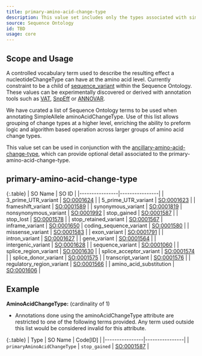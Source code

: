 ```yaml
---
title: primary-amino-acid-change-type
description: This value set includes only the types associated with simple amino acid alleles.
source: Sequence Ontology
id: TBD
usage: core
---
```


Scope and Usage
---------------

A controlled vocabulary term used to describe the resulting effect a nucleotideChangeType can have at the amino acid level.  Currently constraint to be a child of [sequence_variant](http://www.sequenceontology.org/browser/current_svn/term/SO:0001060) within the Sequence Ontology.  These values can be experimentally discovered or derived with annotation tools such as [VAT](http://www.yandell-lab.org/software/vaast.html), [SnpEff](http://snpeff.sourceforge.net/) or [ANNOVAR](http://www.openbioinformatics.org/annovar/).

We have curated a list of Sequence Ontology terms to be used when annotating SimpleAllele aminoAcidChangeType.  Use of this list allows grouping of change types at a higher level, enriching the ability to preform logic and algorithm based operation across larger groups of amino acid change types.

This value set can be used in conjunction with the [ancillary-amino-acid-change-type](ancillary_amino_acid_change_type.html), which can provide optional detail associated to the primary-amino-acid-change-type.

primary-amino-acid-change-type
----------------------------------

{:.table}
| SO Name | SO ID | 
|----------------|----------------|
| 3_prime_UTR_variant | [SO:0001624](http://www.sequenceontology.org/browser/current_svn/term/SO:0001624) |
| 5_prime_UTR_variant | [SO:0001623](http://www.sequenceontology.org/miso/current_svn/term/SO:0001623) |
| frameshift_variant | [SO:0001589](http://www.sequenceontology.org/browser/current_svn/term/SO:0001589) |
| synonymous_variant | [SO:0001819](http://www.sequenceontology.org/browser/current_svn/term/SO:0001819) 
| nonsynonymous_variant | [SO:0001992](http://www.sequenceontology.org/browser/current_svn/term/SO:0001992) 
| stop_gained | [SO:0001587](http://www.sequenceontology.org/browser/current_svn/term/SO:0001587) |
| stop_lost | [SO:0001578](http://www.sequenceontology.org/browser/current_svn/term/SO:0001578) |
| stop_retained_variant | [SO:0001567](http://www.sequenceontology.org/browser/current_svn/term/SO:0001567) 
| inframe_variant | [SO:0001650](http://www.sequenceontology.org/browser/current_svn/term/SO:0001650)
| coding_sequence_variant | [SO:0001580](http://www.sequenceontology.org/browser/current_svn/term/SO:0001580) |
| missense_variant | [SO:0001583](http://www.sequenceontology.org/browser/current_svn/term/SO:0001583) |
| exon_variant | [SO:0001791](http://www.sequenceontology.org/browser/current_svn/term/SO:0001791) |
| intron_variant | [SO:0001627](http://www.sequenceontology.org/browser/current_svn/term/SO:0001627) |
| gene_variant | [SO:0001564](http://www.sequenceontology.org/browser/current_svn/term/SO:0001564) |
| intergenic_variant | [SO:0001628](http://www.sequenceontology.org/browser/current_svn/term/SO:0001628) |
| sequence_variant | [SO:0001060](http://www.sequenceontology.org/browser/current_svn/term/SO:0001060) |
| splice_region_variant | [SO:0001630](http://www.sequenceontology.org/browser/current_svn/term/SO:0001630) |
| splice_acceptor_variant | [SO:0001574](http://www.sequenceontology.org/browser/current_svn/term/SO:0001574) |
| splice_donor_variant | [SO:0001575](http://www.sequenceontology.org/browser/current_svn/term/SO:0001575) |
| transcript_variant | [SO:0001576](http://www.sequenceontology.org/browser/current_svn/term/SO:0001576) |
| regulatory_region_variant | [SO:0001566](http://www.sequenceontology.org/browser/current_svn/term/SO:0001566) |
| amino_acid_substitution | [SO:0001606](http://www.sequenceontology.org/browser/current_svn/term/SO:0001606) |


Example
-------

**AminoAcidChangeType:** (cardinality of 1)

* Annotations done using the aminoAcidChangeType attribute are restricted to one of the following terms provided.  Any term used outside this list would be considered invalid for this attribute.

{:.table}
| Type | SO Name | Code[ID] | 
|----------------|----------------|
| `primaryAminoAcidChangeType` | `stop_gained` | [SO:0001587](http://www.sequenceontology.org/browser/current_svn/term/SO:0001587) |


